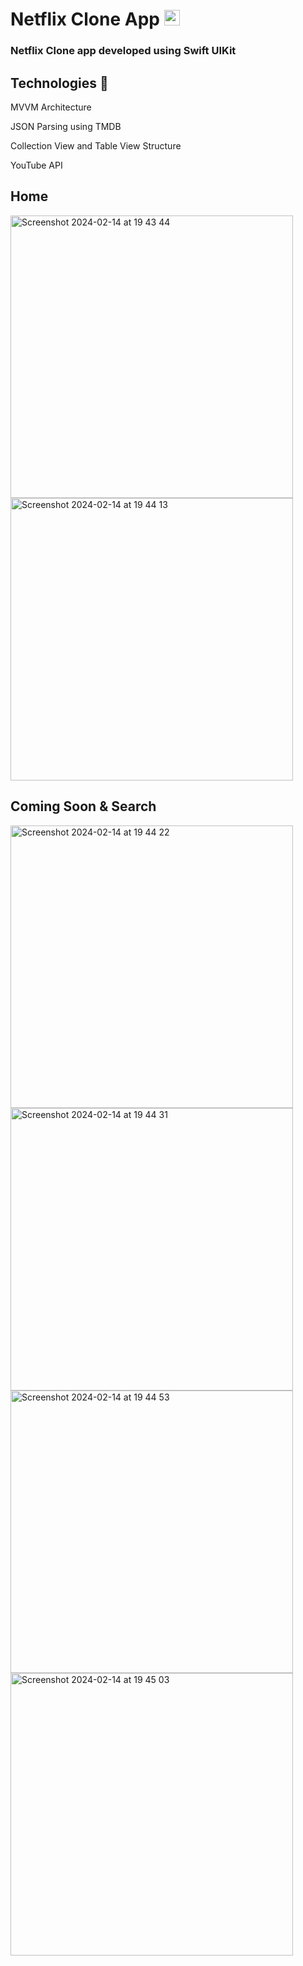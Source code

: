 # Netflix Clone App <img width="25" alt="Screenshot 2024-02-14 at 19 45 03" src="https://github.com/senaerdem/NetflixClone/assets/98752496/e038dbe2-83df-4089-a9db-12d4d3b91400">
### Netflix Clone app developed using Swift UIKit

## Technologies 🚀

MVVM Architecture

JSON Parsing using TMDB

Collection View and Table View Structure

YouTube API


## Home
<img width="452" alt="Screenshot 2024-02-14 at 19 43 44" src="https://github.com/senaerdem/NetflixClone/assets/98752496/6f7381cb-0376-48bc-8b75-6448061787aa">
<img width="452" alt="Screenshot 2024-02-14 at 19 44 13" src="https://github.com/senaerdem/NetflixClone/assets/98752496/a703362c-2339-4dde-bff4-1bc0f11f0b04">

## Coming Soon & Search
<img width="452" alt="Screenshot 2024-02-14 at 19 44 22" src="https://github.com/senaerdem/NetflixClone/assets/98752496/f7fa2919-c540-4422-8b99-c0463625256a">
<img width="452" alt="Screenshot 2024-02-14 at 19 44 31" src="https://github.com/senaerdem/NetflixClone/assets/98752496/4a2595be-d324-4135-92c6-bf18dd12342a">
<img width="452" alt="Screenshot 2024-02-14 at 19 44 53" src="https://github.com/senaerdem/NetflixClone/assets/98752496/4590b354-2da1-4796-86b8-5e8653ce2db2">
<img width="452" alt="Screenshot 2024-02-14 at 19 45 03" src="https://github.com/senaerdem/NetflixClone/assets/98752496/68f7a110-5199-46b2-9bd8-0934c6cc8b59">

